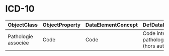 # ICD-10

| ObjectClass | ObjectProperty | DataElementConcept | DefDataElementConcept | ValueMeaning | LabelValueMeaning | Referentiel | url | ConceptualDomain | TypeConceptualDomain | FormatConceptualDomain | IdDataElementConcept |
| ----------- | -------------- | ------------------ | --------------------- | ------------ | ----------------- | ----------- | --- | ---------------- | -------------------- | ---------------------- | -------------------- |
| Pathologie associée | Code | Code | Code international de la pathologie associée (hors autre cancer). |  |  | ICD-10 | http://apps.who.int/classifications/icd10/browse/2016/en | ICD-10 | Enumerated | String | C9 |
